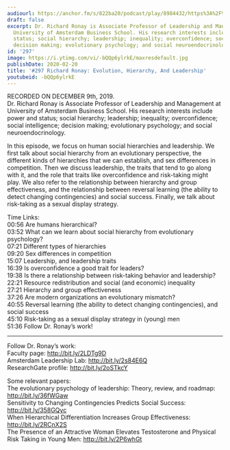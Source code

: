 ```yaml
---
audiourl: https://anchor.fm/s/822ba20/podcast/play/8984432/https%3A%2F%2Fd3ctxlq1ktw2nl.cloudfront.net%2Fproduction%2F2019-11-13%2F38451948-44100-2-6c258337902dc.m4a
draft: false
excerpt: Dr. Richard Ronay is Associate Professor of Leadership and Management at
  University of Amsterdam Business School. His research interests include power and
  status; social hierarchy; leadership; inequality; overconfidence; social intelligence;
  decision making; evolutionary psychology; and social neuroendocrinology.
id: '297'
image: https://i.ytimg.com/vi/-bQQp6ylrkE/maxresdefault.jpg
publishDate: 2020-02-20
title: '#297 Richard Ronay: Evolution, Hierarchy, And Leadership'
youtubeid: -bQQp6ylrkE
---
```

<div class="timelinks">

RECORDED ON DECEMBER 9th, 2019.  
Dr. Richard Ronay is Associate Professor of Leadership and Management at University of Amsterdam Business School. His research interests include power and status; social hierarchy; leadership; inequality; overconfidence; social intelligence; decision making; evolutionary psychology; and social neuroendocrinology.

In this episode, we focus on human social hierarchies and leadership. We first talk about social hierarchy from an evolutionary perspective, the different kinds of hierarchies that we can establish, and sex differences in competition. Then we discuss leadership, the traits that tend to go along with it, and the role that traits like overconfidence and risk-taking might play. We also refer to the relationship between hierarchy and group effectiveness, and the relationship between reversal learning (the ability to detect changing contingencies) and social success. Finally, we talk about risk-taking as a sexual display strategy.


Time Links:  
<time>00:56</time> Are humans hierarchical?   
<time>03:52</time> What can we learn about social hierarchy from evolutionary psychology?   
<time>07:21</time> Different types of hierarchies   
<time>09:20</time> Sex differences in competition  
<time>15:07</time> Leadership, and leadership traits  
<time>16:39</time> Is overconfidence a good trait for leaders?  
<time>19:38</time> Is there a relationship between risk-taking behavior and leadership?  
<time>22:21</time> Resource redistribution and social (and economic) inequality  
<time>27:21</time> Hierarchy and group effectiveness  
<time>37:26</time> Are modern organizations an evolutionary mismatch?  
<time>40:55</time> Reversal learning (the ability to detect changing contingencies), and social success  
<time>45:10</time> Risk-taking as a sexual display strategy in (young) men  
<time>51:36</time> Follow Dr. Ronay’s work!

---

Follow Dr. Ronay’s work:  
Faculty page: http://bit.ly/2LDTg9D  
Amsterdam Leadership Lab: http://bit.ly/2s84E6Q  
ResearchGate profile: http://bit.ly/2oSTkcY

Some relevant papers:  
The evolutionary psychology of leadership: Theory, review, and roadmap: http://bit.ly/36fWGaw  
Sensitivity to Changing Contingencies Predicts Social Success: http://bit.ly/358GQyc  
When Hierarchical Differentiation Increases Group Effectiveness: http://bit.ly/2RCnX2S  
The Presence of an Attractive Woman Elevates Testosterone and Physical Risk Taking in Young Men: http://bit.ly/2P6whGt
</div>

